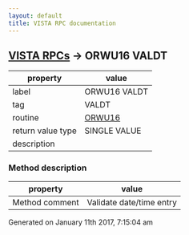 ```yaml
---
layout: default
title: VISTA RPC documentation
---
```




## [VISTA RPCs](TableOfContent.md) &#8594; ORWU16 VALDT 

 property | value 
--- | --- 
 label | ORWU16 VALDT
 tag | VALDT
 routine | [ORWU16](http://code.osehra.org/dox/Routine_ORWU16_source.html)
 return value type | SINGLE VALUE
 description | 


### Method description

 property | value 
--- | --- 
 Method comment | Validate date/time entry




 Generated on January 11th 2017, 7:15:04 am